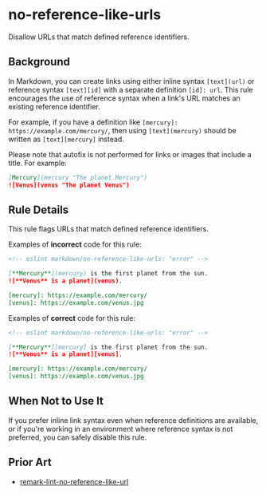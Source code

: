 # no-reference-like-urls

Disallow URLs that match defined reference identifiers.

## Background

In Markdown, you can create links using either inline syntax `[text](url)` or reference syntax `[text][id]` with a separate definition `[id]: url`. This rule encourages the use of reference syntax when a link's URL matches an existing reference identifier.

For example, if you have a definition like `[mercury]: https://example.com/mercury/`, then using `[text](mercury)` should be written as `[text][mercury]` instead.

Please note that autofix is not performed for links or images that include a title. For example:

```markdown
[Mercury](mercury "The planet Mercury")
![Venus](venus "The planet Venus")
```

## Rule Details

This rule flags URLs that match defined reference identifiers.

Examples of **incorrect** code for this rule:

```markdown
<!-- eslint markdown/no-reference-like-urls: "error" -->

[**Mercury**](mercury) is the first planet from the sun.
![**Venus** is a planet](venus).

[mercury]: https://example.com/mercury/
[venus]: https://example.com/venus.jpg
```

Examples of **correct** code for this rule:

```markdown
<!-- eslint markdown/no-reference-like-urls: "error" -->

[**Mercury**][mercury] is the first planet from the sun.
![**Venus** is a planet][venus].

[mercury]: https://example.com/mercury/
[venus]: https://example.com/venus.jpg
```

## When Not to Use It

If you prefer inline link syntax even when reference definitions are available, or if you're working in an environment where reference syntax is not preferred, you can safely disable this rule.

## Prior Art

* [remark-lint-no-reference-like-url](https://github.com/remarkjs/remark-lint/tree/main/packages/remark-lint-no-reference-like-url)
